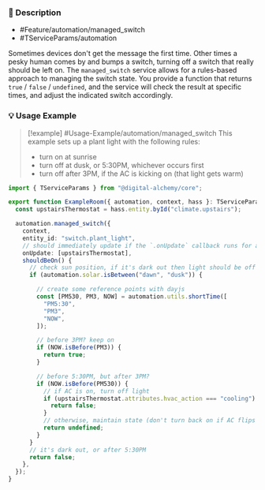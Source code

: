 ### 📄 Description

- #Feature/automation/managed_switch
- #TServiceParams/automation

Sometimes devices don't get the message the first time. Other times a pesky human comes by and bumps a switch, turning off a switch that really should be left on. The `managed_switch` service allows for a rules-based approach to managing the switch state. You provide a function that returns `true` / `false` / `undefined`, and the service will check the result at specific times, and adjust the indicated switch accordingly.

### 💡 Usage Example

> [!example] #Usage-Example/automation/managed_switch
> This example sets up a plant light with the following rules:
> - turn on at sunrise
> - turn off at dusk, or 5:30PM, whichever occurs first
> - turn off after 3PM, if the AC is kicking on (that light gets warm)

```typescript
import { TServiceParams } from "@digital-alchemy/core";

export function ExampleRoom({ automation, context, hass }: TServiceParams) {
  const upstairsThermostat = hass.entity.byId("climate.upstairs");

  automation.managed_switch({
    context,
    entity_id: "switch.plant_light",
    // should immediately update if the `.onUpdate` callback runs for anything in this array
    onUpdate: [upstairsThermostat],
    shouldBeOn() {
      // check sun position, if it's dark out then light should be off by default
      if (automation.solar.isBetween("dawn", "dusk")) {

        // create some reference points with dayjs
        const [PM530, PM3, NOW] = automation.utils.shortTime([
          "PM5:30",
          "PM3",
          "NOW",
        ]);

        // before 3PM? keep on
        if (NOW.isBefore(PM3)) {
          return true;
        }

        // before 5:30PM, but after 3PM?
        if (NOW.isBefore(PM530)) {
          // if AC is on, turn off light
          if (upstairsThermostat.attributes.hvac_action === "cooling") {
            return false;
          }
          // otherwise, maintain state (don't turn back on if AC flips off)
          return undefined;
        }
      }
      // it's dark out, or after 5:30PM
      return false;
    },
  });
}
```